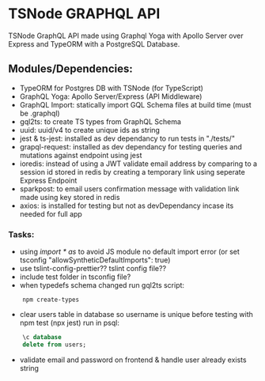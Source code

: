 # TSNode GRAPHQL API

TSNode GraphQL API made using Graphql Yoga with Apollo Server over Express and TypeORM with a PostgreSQL Database.

## Modules/Dependencies:
- TypeORM for Postgres DB with TSNode (for TypeScript)
- GraphQL Yoga: Apollo Server/Express (API Middleware)
- GraphQL Import: statically import GQL Schema files at build time (must be .graphql)
- gql2ts: to create TS types from GraphQL Schema
- uuid: uuid/v4 to create unique ids as string
- jest & ts-jest: installed as dev dependancy to run tests in "./tests/"
- grapql-request: installed as dev dependancy for testing queries and mutations against endpoint using jest
- ioredis: instead of using a JWT validate email address by comparing to a session id stored in redis by creating a temporary link using seperate Express Endpoint
- sparkpost: to email users confirmation message with validation link made using key stored in redis
- axios: is installed for testing but not as devDependancy incase its needed for full app

### Tasks:
- using *import * as* to avoid JS module no default import error (or set tsconfig "allowSyntheticDefaultImports": true)
- use tslint-config-prettier?? tslint config file??
- include test folder in tsconfig file?
- when typedefs schema changed run gql2ts script: 
```
    npm create-types
```
- clear users table in database so username is unique before testing with npm test (npx jest) run in psql:
```sql
    \c database
    delete from users;
``` 
- validate email and password on frontend & handle user already exists string